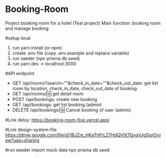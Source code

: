 # Booking-Room

Project booking room for a hotel (Test project)
Main function: booking room and manage booking

#setup local

1. run yarn install (or npm)
2. create .env file (copy .env.example and replace variable)
3. run seeder (npx prisma db seed)
4. run yarn dev -> localhost:3000

#API endpoint

- GET /api/rooms?search=""&check_in_date=""&check_out_date: get list room by location, check_in_date, check_out_date of booking
- GET /api/rooms/:id: get detail room
- POST /api/bookings: create new booking
- GET /api/bookings: get list booking (admin)
- DELETE /api/bookings/:id: Cancel booking of user (admin)

#Link deloy:
https://booking-room-five.vercel.app/

#Link design-system-file
https://drive.google.com/file/d/1BJZm_HKaThFrLZ7HdQVIX7QvqVJgSjqO/view?usp=sharing

#run seeder import mock data
npx prisma db seed
